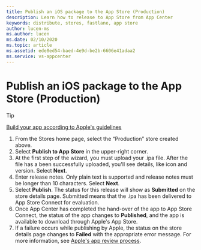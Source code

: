 ```yaml
---
title: Publish an iOS package to the App Store (Production)
description: Learn how to release to App Store from App Center
keywords: distribute, stores, fastlane, app store
author: lucen-ms
ms.author: lucen
ms.date: 02/10/2020
ms.topic: article
ms.assetid: ede8ed54-baed-4e9d-be2b-6606e41adaa2
ms.service: vs-appcenter
---
```


# Publish an iOS package to the App Store (Production)

> [!TIP]
> [Build your app according to Apple's guidelines](https://developer.apple.com/app-store/submissions/)

1. From the Stores home page, select the “Production” store created above.
2. Select **Publish to App Store** in the upper-right corner.
3. At the first step of the wizard, you must upload your .ipa file. After the file has a been successfully uploaded, you'll see details, like icon and version. Select **Next**.
4. Enter release notes. Only plain text is supported and release notes must be longer than 10 characters. Select **Next**.
5. Select **Publish**. The status for this release will show as **Submitted** on the store details page. Submitted means that the .ipa has been delivered to App Store Connect for evaluation.
6. Once App Center has completed the hand-over of the app to App Store Connect, the status of the app changes to **Published**, and the app is available to download through Apple's App Store.
7. If a failure occurs while publishing by Apple, the status on the store details page changes to **Failed** with the appropriate error message. For more information, see [Apple's app review process](https://developer.apple.com/support/app-review/).
